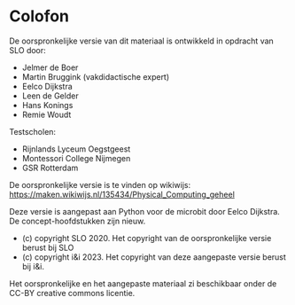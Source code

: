 # Colofon

De oorspronkelijke versie van dit materiaal is ontwikkeld in opdracht van SLO door:

* Jelmer de Boer
* Martin Bruggink (vakdidactische expert)
* Eelco Dijkstra
* Leen de Gelder
* Hans Konings
* Remie Woudt

Testscholen:

* Rijnlands Lyceum Oegstgeest
* Montessori College Nijmegen
* GSR Rotterdam
 
De oorspronkelijke versie is te vinden op wikiwijs: https://maken.wikiwijs.nl/135434/Physical_Computing_geheel

Deze versie is aangepast aan Python voor de microbit door Eelco Dijkstra.
De concept-hoofdstukken zijn nieuw.

* (c) copyright SLO 2020. Het copyright van de oorspronkelijke versie berust bij SLO
* (c) copyright i&i 2023. Het copyright van deze aangepaste versie berust bij i&i.

Het oorspronkelijke en het aangepaste materiaal zi beschikbaar onder de CC-BY creative commons licentie.
